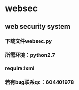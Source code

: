 # websec
## web security system
### 下载文件websec.py
### 所需环境：python2.7
### require:lxml
### 若有bug联系qq：604401978
